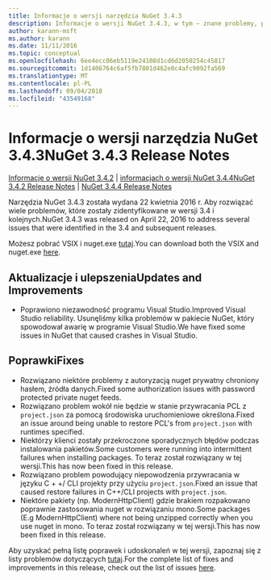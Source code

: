 ```yaml
---
title: Informacje o wersji narzędzia NuGet 3.4.3
description: Informacje o wersji NuGet 3.4.3, w tym — znane problemy, poprawki, funkcje dodane i DCRs.
author: karann-msft
ms.author: karann
ms.date: 11/11/2016
ms.topic: conceptual
ms.openlocfilehash: 6ee4ecc06eb5119e24108d1cd6d2050254c45817
ms.sourcegitcommit: 1d1406764c6af5fb7801d462e0c4afc9092fa569
ms.translationtype: MT
ms.contentlocale: pl-PL
ms.lasthandoff: 09/04/2018
ms.locfileid: "43549168"
---
```

# <a name="nuget-343-release-notes"></a><span data-ttu-id="55c38-103">Informacje o wersji narzędzia NuGet 3.4.3</span><span class="sxs-lookup"><span data-stu-id="55c38-103">NuGet 3.4.3 Release Notes</span></span>

<span data-ttu-id="55c38-104">[Informacje o wersji NuGet 3.4.2](../release-notes/nuget-3.4.2.md) | [informacjach o wersji NuGet 3.4.4](../release-notes/nuget-3.4.4.md)</span><span class="sxs-lookup"><span data-stu-id="55c38-104">[NuGet 3.4.2 Release Notes](../release-notes/nuget-3.4.2.md) | [NuGet 3.4.4 Release Notes](../release-notes/nuget-3.4.4.md)</span></span>

<span data-ttu-id="55c38-105">Narzędzia NuGet 3.4.3 została wydana 22 kwietnia 2016 r. Aby rozwiązać wiele problemów, które zostały zidentyfikowane w wersji 3.4 i kolejnych.</span><span class="sxs-lookup"><span data-stu-id="55c38-105">NuGet 3.4.3 was released on April 22, 2016 to address several issues that were identified in the 3.4 and subsequent releases.</span></span>

<span data-ttu-id="55c38-106">Możesz pobrać VSIX i nuget.exe [tutaj](https://dist.nuget.org/index.html).</span><span class="sxs-lookup"><span data-stu-id="55c38-106">You can download both the VSIX and nuget.exe [here](https://dist.nuget.org/index.html).</span></span>

## <a name="updates-and-improvements"></a><span data-ttu-id="55c38-107">Aktualizacje i ulepszenia</span><span class="sxs-lookup"><span data-stu-id="55c38-107">Updates and Improvements</span></span>

* <span data-ttu-id="55c38-108">Poprawiono niezawodność programu Visual Studio.</span><span class="sxs-lookup"><span data-stu-id="55c38-108">Improved Visual Studio reliability.</span></span> <span data-ttu-id="55c38-109">Usunęliśmy kilka problemów w pakiecie NuGet, który spowodował awarię w programie Visual Studio.</span><span class="sxs-lookup"><span data-stu-id="55c38-109">We have fixed some issues in NuGet that caused crashes in Visual Studio.</span></span>

## <a name="fixes"></a><span data-ttu-id="55c38-110">Poprawki</span><span class="sxs-lookup"><span data-stu-id="55c38-110">Fixes</span></span>

* <span data-ttu-id="55c38-111">Rozwiązano niektóre problemy z autoryzacją nuget prywatny chroniony hasłem, źródła danych.</span><span class="sxs-lookup"><span data-stu-id="55c38-111">Fixed some authorization issues with password protected private nuget feeds.</span></span>
* <span data-ttu-id="55c38-112">Rozwiązano problem wokół nie będzie w stanie przywracania PCL z `project.json` za pomocą środowiska uruchomieniowe określona.</span><span class="sxs-lookup"><span data-stu-id="55c38-112">Fixed an issue around being unable to restore PCL's from `project.json` with runtimes specified.</span></span>
* <span data-ttu-id="55c38-113">Niektórzy klienci zostały przekroczone sporadycznych błędów podczas instalowania pakietów.</span><span class="sxs-lookup"><span data-stu-id="55c38-113">Some customers were running into intermittent failures when installing packages.</span></span> <span data-ttu-id="55c38-114">To teraz został rozwiązany w tej wersji.</span><span class="sxs-lookup"><span data-stu-id="55c38-114">This has now been fixed in this release.</span></span>
* <span data-ttu-id="55c38-115">Rozwiązano problem powodujący niepowodzenia przywracania w języku C + +/ CLI projekty przy użyciu `project.json`.</span><span class="sxs-lookup"><span data-stu-id="55c38-115">Fixed an issue that caused restore failures in C++/CLI projects with `project.json`.</span></span>
* <span data-ttu-id="55c38-116">Niektóre pakiety (np. ModernHttpClient) gdzie brakiem rozpakowano poprawnie zastosowania nuget w rozwiązaniu mono.</span><span class="sxs-lookup"><span data-stu-id="55c38-116">Some packages (E.g ModernHttpClient) where not being unzipped correctly when you use nuget in mono.</span></span> <span data-ttu-id="55c38-117">To teraz został rozwiązany w tej wersji.</span><span class="sxs-lookup"><span data-stu-id="55c38-117">This has now been fixed in this release.</span></span>

<span data-ttu-id="55c38-118">Aby uzyskać pełną listę poprawek i udoskonaleń w tej wersji, zapoznaj się z listy problemów dotyczących [tutaj](https://github.com/NuGet/Home/issues?q=is%3Aissue+milestone%3A3.4.3+is%3Aclosed).</span><span class="sxs-lookup"><span data-stu-id="55c38-118">For the complete list of fixes and improvements in this release, check out the list of issues [here](https://github.com/NuGet/Home/issues?q=is%3Aissue+milestone%3A3.4.3+is%3Aclosed).</span></span>